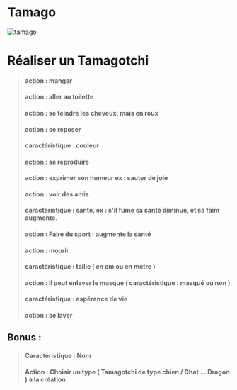 # Tamago 
![tamago](https://delperie.needemand.com/images/tamago/tamago.jpg)

# Réaliser un Tamagotchi

>#### action : manger
>#### action : aller au toilette
>#### action : se teindre les cheveux, mais en roux
>#### action : se reposer
>#### caractéristique : couleur
>#### action : se reproduire
>#### action : exprimer son humeur ex : sauter de joie
>#### action : voir des amis
>#### caractéristique : santé, ex : s'il fume sa santé diminue, et sa faim augmente.
>#### action : Faire du sport : augmente la santé
>#### action : mourir
>#### caractéristique : taille ( en cm ou en mètre )
>#### action : il peut enlever le masque ( caractéristique : masqué ou non )
>#### caractéristique : espérance de vie
>#### action : se laver

## Bonus :
>#### Caractéristique : Nom
>#### Action : Choisir un type ( Tamagotchi de type chien / Chat ... Dragon ) à la création
